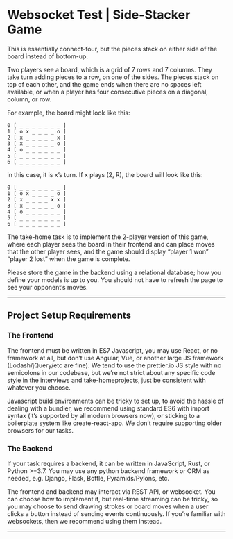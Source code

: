 # Websocket Test | Side-Stacker Game

This is essentially connect-four, but the pieces stack on either side of the board instead of bottom-up.

Two players see a board, which is a grid of 7 rows and 7 columns. They take turn adding pieces to a row, on one of the sides. The pieces stack on top of each other, and the game ends when there are no spaces left available, or when a player has four consecutive pieces on a diagonal, column, or row.

For example, the board might look like this:
```
0 [ _ _ _ _ _ _ _ ]
1 [ o x _ _ _ _ o ]
2 [ x _ _ _ _ _ x ]
3 [ x _ _ _ _ _ o ]
4 [ o _ _ _ _ _ _ ]
5 [ _ _ _ _ _ _ _ ]
6 [ _ _ _ _ _ _ _ ]
```
in this case, it is x’s turn. If x plays (2, R), the board will look like this:
```
0 [ _ _ _ _ _ _ _ ]
1 [ o x _ _ _ _ o ]
2 [ x _ _ _ _ x x ]
3 [ x _ _ _ _ _ o ]
4 [ o _ _ _ _ _ _ ]
5 [ _ _ _ _ _ _ _ ]
6 [ _ _ _ _ _ _ _ ]
```

The take-home task is to implement the 2-player version of this game, where each player sees the board in their frontend and can place moves that the other player sees, and the game should display “player 1 won” “player 2 lost” when the game is complete.

Please store the game in the backend using a relational database; how you define your models is up to you. You should not have to refresh the page to see your opponent’s moves.

---

## Project Setup Requirements

### The Frontend

The frontend must be written in ES7 Javascript, you may use React, or no framework at all, but don’t use Angular, Vue, or another large JS framework (Lodash/jQuery/etc are fine). We tend to use the prettier.io JS style with no semicolons in our codebase, but we’re not strict about any specific code style in the interviews and take-homeprojects, just be consistent with whatever you choose.

Javascript build environments can be tricky to set up, to avoid the hassle of dealing with a bundler, we recommend using standard ES6 with import syntax (it’s supported by all modern browsers now), or sticking to a boilerplate system like create-react-app. We don’t require supporting older browsers for our tasks.

### The Backend

If your task requires a backend, it can be written in JavaScript, Rust, or Python >=3.7. You may use any python backend framework or ORM as needed, e.g. Django, Flask, Bottle, Pyramids/Pylons, etc.

The frontend and backend may interact via REST API, or websocket. You can choose how to implement it, but real-time streaming can be tricky, so you may choose to send drawing strokes or board moves when a user clicks a button instead of sending events continuously. If you’re familiar with websockets, then we recommend using them instead.

---
